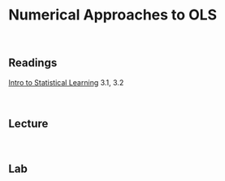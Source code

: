 # Numerical Approaches to OLS  

<br>

## Readings  

[Intro to Statistical Learning](https://www.statlearning.com/) 3.1, 3.2

<br>

## Lecture 

<!-- [Slides from Lecture 4](https://pjakiela.github.io/ECON370/L4-OLS.pdf) -->

<br>

## Lab
